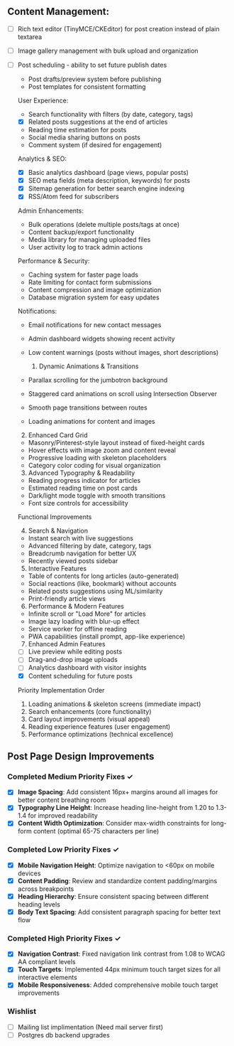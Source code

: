 ## Content Management:
- [ ] Rich text editor (TinyMCE/CKEditor) for post creation instead of plain textarea
- [ ] Image gallery management with bulk upload and organization
- [ ] Post scheduling - ability to set future publish dates
  - Post drafts/preview system before publishing
  - Post templates for consistent formatting

  User Experience:
  - Search functionality with filters (by date, category, tags)
  - [x] Related posts suggestions at the end of articles
  - Reading time estimation for posts
  - Social media sharing buttons on posts
  - Comment system (if desired for engagement)

  Analytics & SEO:
  - [x] Basic analytics dashboard (page views, popular posts)
  - [x] SEO meta fields (meta description, keywords) for posts
  - [x] Sitemap generation for better search engine indexing
  - [x] RSS/Atom feed for subscribers

  Admin Enhancements:
  - Bulk operations (delete multiple posts/tags at once)
  - Content backup/export functionality
  - Media library for managing uploaded files
  - User activity log to track admin actions

  Performance & Security:
  - Caching system for faster page loads
  - Rate limiting for contact form submissions
  - Content compression and image optimization
  - Database migration system for easy updates

  Notifications:
  - Email notifications for new contact messages
  - Admin dashboard widgets showing recent activity
  - Low content warnings (posts without images, short descriptions)

    1. Dynamic Animations & Transitions

  - Parallax scrolling for the jumbotron background
  - Staggered card animations on scroll using Intersection Observer
  - Smooth page transitions between routes
  - Loading animations for content and images

  2. Enhanced Card Grid

  - Masonry/Pinterest-style layout instead of fixed-height cards
  - Hover effects with image zoom and content reveal
  - Progressive loading with skeleton placeholders
  - Category color coding for visual organization

  3. Advanced Typography & Readability

  - Reading progress indicator for articles
  - Estimated reading time on post cards
  - Dark/light mode toggle with smooth transitions
  - Font size controls for accessibility

  Functional Improvements

  4. Search & Navigation

  - Instant search with live suggestions
  - Advanced filtering by date, category, tags
  - Breadcrumb navigation for better UX
  - Recently viewed posts sidebar

  5. Interactive Features

  - Table of contents for long articles (auto-generated)
  - Social reactions (like, bookmark) without accounts
  - Related posts suggestions using ML/similarity
  - Print-friendly article views

  6. Performance & Modern Features

  - Infinite scroll or "Load More" for articles
  - Image lazy loading with blur-up effect
  - Service worker for offline reading
  - PWA capabilities (install prompt, app-like experience)

  7. Enhanced Admin Features

  - [ ] Live preview while editing posts
  - [ ] Drag-and-drop image uploads
  - [ ] Analytics dashboard with visitor insights
  - [x] Content scheduling for future posts

  Priority Implementation Order

  1. Loading animations & skeleton screens (immediate impact)
  2. Search enhancements (core functionality)
  3. Card layout improvements (visual appeal)
  4. Reading experience features (user engagement)
  5. Performance optimizations (technical excellence)

## Post Page Design Improvements

### Completed Medium Priority Fixes ✓
- [x] **Image Spacing**: Add consistent 16px+ margins around all images for better content breathing room
- [x] **Typography Line Height**: Increase heading line-height from 1.20 to 1.3-1.4 for improved readability
- [x] **Content Width Optimization**: Consider max-width constraints for long-form content (optimal 65-75 characters per line)

### Completed Low Priority Fixes ✓
- [x] **Mobile Navigation Height**: Optimize navigation to <60px on mobile devices
- [x] **Content Padding**: Review and standardize content padding/margins across breakpoints
- [x] **Heading Hierarchy**: Ensure consistent spacing between different heading levels
- [x] **Body Text Spacing**: Add consistent paragraph spacing for better text flow

### Completed High Priority Fixes ✓
- [x] **Navigation Contrast**: Fixed navigation link contrast from 1.08 to WCAG AA compliant levels
- [x] **Touch Targets**: Implemented 44px minimum touch target sizes for all interactive elements
- [x] **Mobile Responsiveness**: Added comprehensive mobile touch target improvements

### Wishlist
- [ ] Mailing list implimentation (Need mail server first)
- [ ] Postgres db backend upgrades